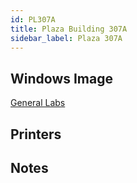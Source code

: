 ```yaml
---
id: PL307A
title: Plaza Building 307A
sidebar_label: Plaza 307A
---
```


## Windows Image
[General Labs](image-win-generallabs.md)

## Printers

## Notes
